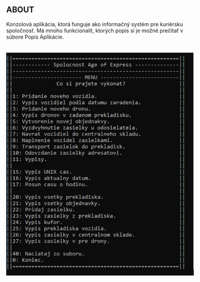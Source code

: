 ## **ABOUT**

Konzolová aplikácia, ktorá funguje ako informačný systém pre kuriérsku spoločnosť. Má mnoho funkcionalít, ktorých popis si je možné prečítať v súbore Popis Aplikácie.
<br/><br/><br/>
<img src="images/AoE.PNG">
